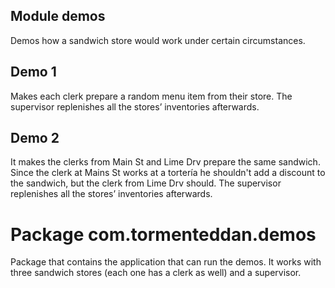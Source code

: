 ## Module demos

Demos how a sandwich store would work under certain circumstances.

## Demo 1

Makes each clerk prepare a random menu item from their store. The
supervisor replenishes all the stores’ inventories afterwards.

## Demo 2

It makes the clerks from Main St and Lime Drv prepare the same sandwich.
Since the clerk at Mains St works at a tortería he shouldn't add a discount
to the sandwich, but the clerk from Lime Drv should. The supervisor
replenishes all the stores’ inventories afterwards.

# Package com.tormenteddan.demos

Package that contains the application that can run the demos. It works
with three sandwich stores (each one has a clerk as well) and a
supervisor.